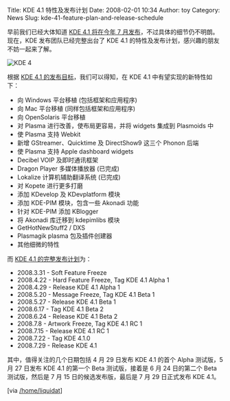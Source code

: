 Title: KDE 4.1 特性及发布计划
Date: 2008-02-01 10:34
Author: toy
Category: News
Slug: kde-41-feature-plan-and-release-schedule

早前我们已经大体知道 [KDE 4.1 将在今年 7
月发布](http://linuxtoy.org/archives/kde-41-schedule.html)，不过具体的细节仍不明朗。现在，KDE
发布团队已经完整出台了 KDE 4.1
的特性及发布计划，感兴趣的朋友不妨一起来了解。

![KDE 4](http://i.linuxtoy.org/i/2007/04/kde-logo.jpg)

根据 [KDE 4.1
的发布目标](http://techbase.kde.org/index.php?title=Schedules/KDE4/4.1_Release_Goals)，我们可以得知，在
KDE 4.1 中有望实现的新特性如下：

-   向 Windows 平台移植 (包括框架和应用程序)
-   向 Mac 平台移植 (同样包括框架和应用程序)
-   向 OpenSolaris 平台移植
-   对 Plasma 进行改善，使布局更容易，并将 widgets 集成到 Plasmoids 中
-   使 Plasma 支持 Webkit
-   新增 GStreamer、Quicktime 及 DirectShow9 这三个 Phonon 后端
-   使 Plasma 支持 Apple dashboard widgets
-   Decibel VOIP 及即时通讯框架
-   Dragon Player 多媒体播放器 (已完成)
-   Lokalize 计算机辅助翻译系统 (已完成)
-   对 Kopete 进行更多打磨
-   添加 KDevelop 及 KDevplatform 模块
-   添加 KDE-PIM 模块，包含一些 Akonadi 功能
-   针对 KDE-PIM 添加 KBlogger
-   将 Akonadi 库迁移到 kdepimlibs 模块
-   GetHotNewStuff2 / DXS
-   Plasmagik plasma 包及插件创建器
-   其他细微的特性

而 [KDE 4.1
的完整发布计划](http://techbase.kde.org/index.php?title=Schedules/KDE4/4.1_Release_Schedule)为：

-   2008.3.31 - Soft Feature Freeze
-   2008.4.22 - Hard Feature Freeze, Tag KDE 4.1 Alpha 1
-   2008.4.29 - Release KDE 4.1 Alpha 1
-   2008.5.20 - Message Freeze, Tag KDE 4.1 Beta 1
-   2008.5.27 - Release KDE 4.1 Beta 1
-   2008.6.17 - Tag KDE 4.1 Beta 2
-   2008.6.24 - Release KDE 4.1 Beta 2
-   2008.7.8 - Artwork Freeze, Tag KDE 4.1 RC 1
-   2008.7.15 - Release KDE 4.1 RC 1
-   2008.7.22 - Tag KDE 4.1.0
-   2008.7.29 - Release KDE 4.1

其中，值得关注的几个日期包括 4 月 29 日发布 KDE 4.1 的首个 Alpha
测试版，5 月 27 日发布 KDE 4.1 的第一个 Beta 测试版，接着是 6 月 24
日的第二个 Beta 测试版，然后是 7 月 15 日的候选发布版，最后是 7 月 29
日正式发布 KDE 4.1。

[via
[/home/liquidat](http://liquidat.wordpress.com/2008/01/31/kde-41-feature-plan-and-release-schedule-published-kde-401-tagged/)]
